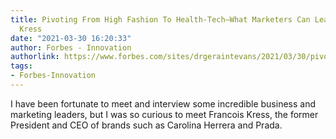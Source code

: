 ```yaml
---
title: Pivoting From High Fashion To Health-Tech—What Marketers Can Learn From Francois
  Kress
date: "2021-03-30 16:20:33"
author: Forbes - Innovation
authorlink: https://www.forbes.com/sites/drgeraintevans/2021/03/30/pivoting-from-high-fashion-to-health-tech--what-marketers-can-learn-from-francois-kress/
tags:
- Forbes-Innovation
---
```

I have been fortunate to meet and interview some incredible business and marketing leaders, but I was so curious to meet Francois Kress, the former President and CEO of brands such as Carolina Herrera and Prada.